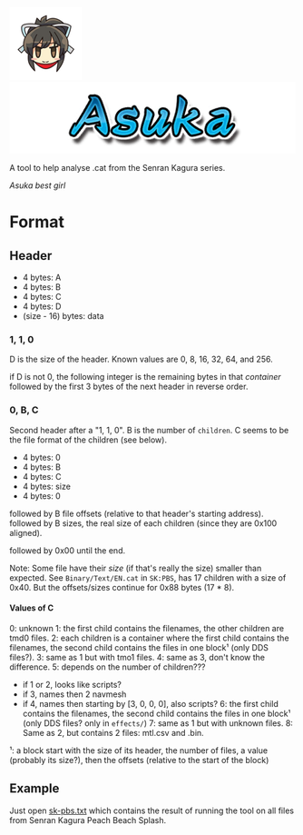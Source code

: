 ![Asuka's face](images/face.png) ![Asuka's name](images/name.png)

A tool to help analyse .cat from the Senran Kagura series.

_Asuka best girl_

# Format

## Header

- 4 bytes: A
- 4 bytes: B
- 4 bytes: C
- 4 bytes: D
- (size - 16) bytes: data

### 1, 1, 0

D is the size of the header. Known values are 0, 8, 16, 32, 64, and 256.

if D is not 0, the following integer is the remaining bytes in that *container* followed by the first 3 bytes of the next header in reverse order.

### 0, B, C

Second header after a "1, 1, 0". B is the number of `children`. C seems to be the file format of the children (see below).

- 4 bytes: 0
- 4 bytes: B
- 4 bytes: C
- 4 bytes: size
- 4 bytes: 0

followed by B file offsets (relative to that header's starting address).
followed by B sizes, the real size of each children (since they are 0x100 aligned).

followed by 0x00 until the end.

Note: Some file have their *size* (if that's really the size) smaller than expected. See `Binary/Text/EN.cat` in `SK:PBS`, has 17 children with a size of 0x40. But the offsets/sizes continue for 0x88 bytes (17 * 8).

#### Values of C

0: unknown
1: the first child contains the filenames, the other children are tmd0 files.
2: each children is a container where the first child contains the filenames, the second child contains the files in one block¹ (only DDS files?).
3: same as 1 but with tmo1 files.
4: same as 3, don't know the difference.
5: depends on the number of children???
- if 1 or 2, looks like scripts?
- if 3, names then 2 navmesh
- if 4, names then starting by [3, 0, 0, 0], also scripts?
6: the first child contains the filenames, the second child contains the files in one block¹ (only DDS files? only in `effects/`)
7: same as 1 but with unknown files.
8: Same as 2, but contains 2 files: mtl.csv and <model>.bin.

¹: a block start with the size of its header, the number of files, a value (probably its size?), then the offsets (relative to the start of the block)

## Example

Just open [sk-pbs.txt](sk-pbs.txt) which contains the result of running the tool on all files from Senran Kagura Peach Beach Splash.